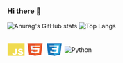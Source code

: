 ### Hi there 👋

![Anurag's GitHub stats](https://github-readme-stats.vercel.app/api?username=ArthurSousa460&show_icons=true&theme=cobalt)
![Top Langs](https://github-readme-stats.vercel.app/api/top-langs/?username=ArthurSousa460&hide_progress=false&theme=compactlayout)
<div style="display: inline_block"><br>
  <img align="center" alt="Js" height="30" width="40" src="https://raw.githubusercontent.com/devicons/devicon/master/icons/javascript/javascript-plain.svg ">
  <img align="center" alt="HTML" height="30" width="40" src="https://raw.githubusercontent.com/devicons/devicon/master/icons/html5/html5-original.svg ">
  <img align="center" alt="CSS" height="30" width="40" src="https://raw.githubusercontent.com/devicons/devicon/master/icons/css3/css3-original.svg ">
  <img  align="center" alt="Python" height="30" width="40" src="https://cdn.jsdelivr.net/gh/devicons/devicon/icons/python/python-original.svg" />
</div>
 

